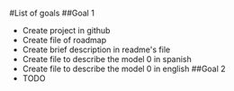#List of goals
##Goal 1
* Create project in github
* Create file of roadmap
* Create brief description in readme's file
* Create file to describe the model 0 in spanish
* Create file to describe the model 0 in english
##Goal 2
* TODO

